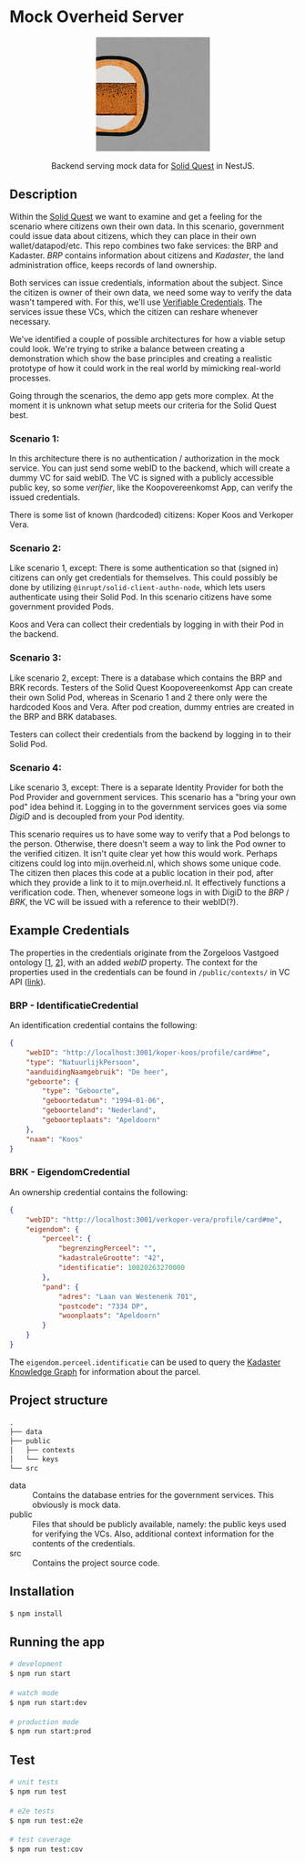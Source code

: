 # Mock Overheid Server

<p align="center">
  <img src="koek_server.jpg" width="200" alt="MOS Logo" />
</p>
<p align="center">
    Backend serving mock data for <a href="https://github.com/kadaster-labs/solid-quest">Solid Quest</a> in NestJS.
</p>



## Description
Within the [Solid Quest]() we want to examine and get a feeling for the scenario where citizens own their own data. In this scenario, government could issue data about citizens, which they can place in their own wallet/datapod/etc. This repo combines two fake services: the BRP and Kadaster. _BRP_ contains information about citizens and _Kadaster_, the land administration office, keeps records of land ownership.

Both services can issue credentials, information about the subject. Since the citizen is owner of their own data, we need some way to verify the data wasn't tampered with. For this, we'll use [Verifiable Credentials](https://www.w3.org/TR/vc-data-model/). The services issue these VCs, which the citizen can reshare whenever necessary.

We've identified a couple of possible architectures for how a viable setup could look. We're trying to strike a balance between creating a demonstration which show the base principles and creating a realistic prototype of how it could work in the real world by mimicking real-world processes.

Going through the scenarios, the demo app gets more complex. At the moment it is unknown what setup meets our criteria for the Solid Quest best.

### Scenario 1:
In this architecture there is no authentication / authorization in the mock service. You can just send some webID to the backend, which will create a dummy VC for said webID. The VC is signed with a publicly accessible public key, so some _verifier_, like the Koopovereenkomst App, can verify the issued credentials.

There is some list of known (hardcoded) citizens: Koper Koos and Verkoper Vera.

### Scenario 2:
Like scenario 1, except: There is some authentication so that (signed in) citizens can only get credentials for themselves. This could possibly be done by utilizing `@inrupt/solid-client-authn-node`, which lets users authenticate using their Solid Pod. In this scenario citizens have some government provided Pods.

Koos and Vera can collect their credentials by logging in with their Pod in the backend.

### Scenario 3:
Like scenario 2, except: There is a database which contains the BRP and BRK records. Testers of the Solid Quest Koopovereenkomst App can create their own Solid Pod, whereas in Scenario 1 and 2 there only were the hardcoded Koos and Vera. After pod creation, dummy entries are created in the BRP and BRK databases.

Testers can collect their credentials from the backend by logging in to their Solid Pod.

### Scenario 4:
Like scenario 3, except: There is a separate Identity Provider for both the Pod Provider and government services. This scenario has a "bring your own pod" idea behind it. Logging in to the government services goes via some _DigiD_ and is decoupled from your Pod identity.

This scenario requires us to have some way to verify that a Pod belongs to the person. Otherwise, there doesn't seem a way to link the Pod owner to the verified citizen. It isn't quite clear yet how this would work. Perhaps citizens could log into mijn.overheid.nl, which shows some unique code. The citizen then places this code at a public location in their pod, after which they provide a link to it to mijn.overheid.nl. It effectively functions a verification code. Then, whenever someone logs in with DigiD to the _BRP_ / _BRK_, the VC will be issued with a reference to their webID(?).


## Example Credentials
The properties in the credentials originate from the Zorgeloos Vastgoed ontology [[1](https://taxonomie.zorgeloosvastgoed.nl/zv/nl/), [2](https://github.com/bp4mc2/bp4mc2-zvg/blob/master/informatiemodel/rdf/ontologie.ttl)], with an added _webID_ property. The context for the properties used in the credentials can be found in `/public/contexts/` in VC API ([link](https://github.com/kadaster-labs/solid-quest-koek-vc-api/tree/main/public/contexts)).

### BRP - IdentificatieCredential
An identification credential contains the following:
```json
{
    "webID": "http://localhost:3001/koper-koos/profile/card#me",
    "type": "NatuurlijkPersoon",
    "aanduidingNaamgebruik": "De heer",
    "geboorte": {
        "type": "Geboorte",
        "geboortedatum": "1994-01-06",
        "geboorteland": "Nederland",
        "geboorteplaats": "Apeldoorn"
    },
    "naam": "Koos"
}
```

### BRK - EigendomCredential
An ownership credential contains the following:
```json
{
    "webID": "http://localhost:3001/verkoper-vera/profile/card#me",
    "eigendom": {
        "perceel": {
            "begrenzingPerceel": "",
            "kadastraleGrootte": "42",
            "identificatie": 10020263270000
        },
        "pand": {
            "adres": "Laan van Westenenk 701",
            "postcode": "7334 DP",
            "woonplaats": "Apeldoorn"
        }
    }
}
```

The `eigendom.perceel.identificatie` can be used to query the [Kadaster Knowledge Graph](https://data.labs.kadaster.nl/dst/kkg/) for information about the parcel.

## Project structure
```
.
├── data
├── public
│   ├── contexts
│   └── keys
└── src
```

<dl>
  <dt>data</dt>
  <dd>Contains the database entries for the government services. This obviously is mock data.</dd>
  <dt>public</dt>
  <dd>Files that should be publicly available, namely: the public keys used for verifying the VCs. Also, additional context information for the contents of the credentials.</dd>
  <dt>src</dt>
  <dd>Contains the project source code.</dd>
</dl>

## Installation

```bash
$ npm install
```

## Running the app

```bash
# development
$ npm run start

# watch mode
$ npm run start:dev

# production mode
$ npm run start:prod
```

## Test

```bash
# unit tests
$ npm run test

# e2e tests
$ npm run test:e2e

# test coverage
$ npm run test:cov
```
